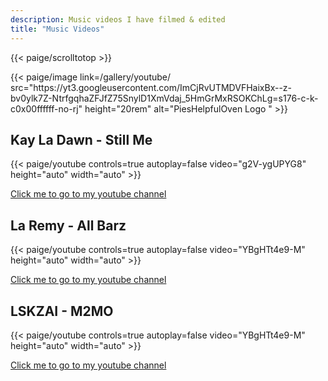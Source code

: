 ```yaml
---
description: Music videos I have filmed & edited 
title: "Music Videos"
---
```

{{< paige/scrolltotop >}}

<div class="text-center">{{< paige/image link=/gallery/youtube/  src="https://yt3.googleusercontent.com/ImCjRvUTMDVFHaixBx--z-bv0ylk7Z-NtrfgqhaZFJfZ75SnylD1XmVdaj_5HmGrMxRSOKChLg=s176-c-k-c0x00ffffff-no-rj" height="20rem" alt="PiesHelpfulOven Logo   "  >}}</div>

## Kay La Dawn - Still Me

{{< paige/youtube controls=true autoplay=false video="g2V-ygUPYG8" height="auto" width="auto"  >}}

<a href="https://www.youtube.com/@pieshelpfuloven2864">Click me to go to my youtube channel</a>

## La Remy - All Barz

{{< paige/youtube controls=true autoplay=false video="YBgHTt4e9-M" height="auto" width="auto"  >}}

<a href="https://www.youtube.com/@pieshelpfuloven2864">Click me to go to my youtube channel</a>

## LSKZAI - M2MO

{{< paige/youtube controls=true autoplay=false video="YBgHTt4e9-M" height="auto" width="auto"  >}}

<a href="https://www.youtube.com/watch?v=sYnsPMLnJDA&pp=ygUPcGllc2hlbHBmdWxvdmVu">Click me to go to my youtube channel</a>

